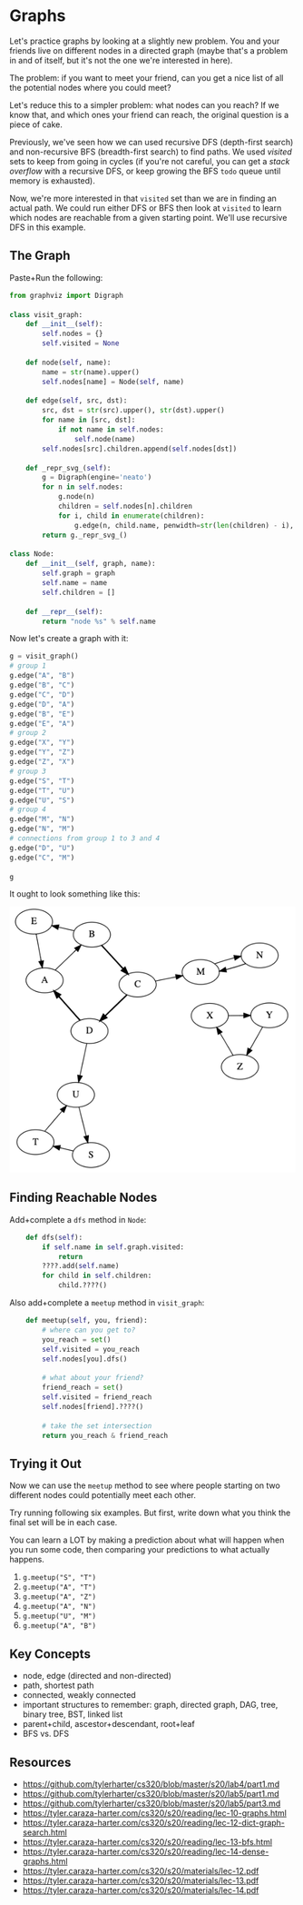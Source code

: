 # Graphs

Let's practice graphs by looking at a slightly new problem.  You and
your friends live on different nodes in a directed graph (maybe that's
a problem in and of itself, but it's not the one we're interested in
here).

The problem: if you want to meet your friend, can you get a nice list
of all the potential nodes where you could meet?

Let's reduce this to a simpler problem: what nodes can you reach?  If
we know that, and which ones your friend can reach, the original
question is a piece of cake.

Previously, we've seen how we can used recursive DFS (depth-first
search) and non-recursive BFS (breadth-first search) to find paths.
We used *visited* sets to keep from going in cycles (if you're not
careful, you can get a *stack overflow* with a recursive DFS, or keep
growing the BFS `todo` queue until memory is exhausted).

Now, we're more interested in that `visited` set than we are in
finding an actual path.  We could run either DFS or BFS then look at
`visited` to learn which nodes are reachable from a given starting
point.  We'll use recursive DFS in this example.

## The Graph

Paste+Run the following:

```python
from graphviz import Digraph

class visit_graph:
    def __init__(self):
        self.nodes = {}
        self.visited = None

    def node(self, name):
        name = str(name).upper()
        self.nodes[name] = Node(self, name)

    def edge(self, src, dst):
        src, dst = str(src).upper(), str(dst).upper()
        for name in [src, dst]:
            if not name in self.nodes:
                self.node(name)
        self.nodes[src].children.append(self.nodes[dst])

    def _repr_svg_(self):
        g = Digraph(engine='neato')
        for n in self.nodes:
            g.node(n)
            children = self.nodes[n].children
            for i, child in enumerate(children):
                g.edge(n, child.name, penwidth=str(len(children) - i), len="1.2")
        return g._repr_svg_()
    
class Node:
    def __init__(self, graph, name):
        self.graph = graph
        self.name = name
        self.children = []

    def __repr__(self):
        return "node %s" % self.name
```

Now let's create a graph with it:

```python
g = visit_graph()
# group 1
g.edge("A", "B")
g.edge("B", "C")
g.edge("C", "D")
g.edge("D", "A")
g.edge("B", "E")
g.edge("E", "A")
# group 2
g.edge("X", "Y")
g.edge("Y", "Z")
g.edge("Z", "X")
# group 3
g.edge("S", "T")
g.edge("T", "U")
g.edge("U", "S")
# group 4
g.edge("M", "N")
g.edge("N", "M")
# connections from group 1 to 3 and 4
g.edge("D", "U")
g.edge("C", "M")

g
```

It ought to look something like this:

<img src="graph.png">

## Finding Reachable Nodes

Add+complete a `dfs` method in `Node`:

```python
    def dfs(self):
        if self.name in self.graph.visited:
            return
        ????.add(self.name)
        for child in self.children:
            child.????()
```

Also add+complete a `meetup` method in `visit_graph`:

```python
    def meetup(self, you, friend):
        # where can you get to?
        you_reach = set()
        self.visited = you_reach
        self.nodes[you].dfs()

        # what about your friend?
        friend_reach = set()
        self.visited = friend_reach
        self.nodes[friend].????()

        # take the set intersection
        return you_reach & friend_reach
```

## Trying it Out

Now we can use the `meetup` method to see where people starting on two
different nodes could potentially meet each other.

Try running following six examples.  But first, write down what you
think the final set will be in each case.

You can learn a LOT by making a prediction about what will happen when
you run some code, then comparing your predictions to what actually
happens.

1. `g.meetup("S", "T")`
2. `g.meetup("A", "T")`
3. `g.meetup("A", "Z")`
4. `g.meetup("A", "N")`
5. `g.meetup("U", "M")`
6. `g.meetup("A", "B")`

## Key Concepts
 * node, edge (directed and non-directed)
 * path, shortest path
 * connected, weakly connected
 * important structures to remember: graph, directed graph, DAG, tree, binary tree, BST, linked list
 * parent+child, ascestor+descendant, root+leaf
 * BFS vs. DFS

## Resources
 * https://github.com/tylerharter/cs320/blob/master/s20/lab4/part1.md
 * https://github.com/tylerharter/cs320/blob/master/s20/lab5/part1.md
 * https://github.com/tylerharter/cs320/blob/master/s20/lab5/part3.md
 * https://tyler.caraza-harter.com/cs320/s20/reading/lec-10-graphs.html
 * https://tyler.caraza-harter.com/cs320/s20/reading/lec-12-dict-graph-search.html
 * https://tyler.caraza-harter.com/cs320/s20/reading/lec-13-bfs.html
 * https://tyler.caraza-harter.com/cs320/s20/reading/lec-14-dense-graphs.html
 * https://tyler.caraza-harter.com/cs320/s20/materials/lec-12.pdf
 * https://tyler.caraza-harter.com/cs320/s20/materials/lec-13.pdf
 * https://tyler.caraza-harter.com/cs320/s20/materials/lec-14.pdf
